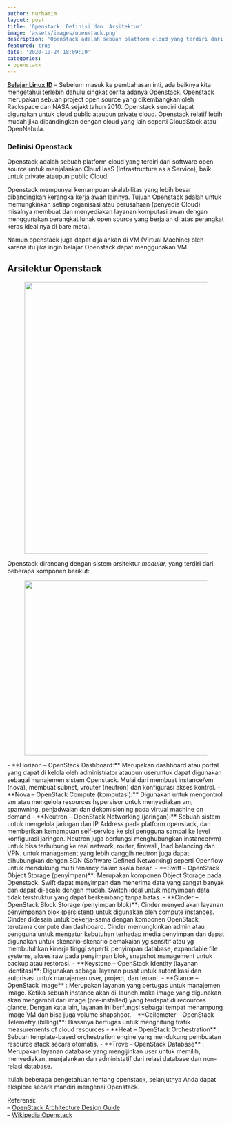 ```yaml
---
author: nurhamim
layout: post
title: 'Openstack: Definisi dan  Arsitektur'
image: 'assets/images/openstack.png'
description: 'Openstack adalah sebuah platform cloud yang terdiri dari software open source untuk menjalankan Cloud IaaS (Infrastructure as a Service), baik untuk private ataupun public Cloud'
featured: true
date: '2020-10-24 18:09:19'
categories:
- openstack
---
```


**[Belajar Linux ID](/)** – Sebelum masuk ke pembahasan inti, ada baiknya kita mengetahui terlebih dahulu singkat cerita adanya Openstack. Openstack merupakan sebuah project open source yang dikembangkan oleh Rackspace dan NASA sejakt tahun 2010. Openstack sendiri dapat digunakan untuk cloud public ataupun private cloud. Openstack relatif lebih mudah jika dibandingkan dengan cloud yang lain seperti CloudStack atau OpenNebula.

### Definisi Openstack

Openstack adalah sebuah platform cloud yang terdiri dari software open source untuk menjalankan Cloud IaaS (Infrastructure as a Service), baik untuk private ataupun public Cloud.

Openstack mempunyai kemampuan skalabilitas yang lebih besar dibandingkan kerangka kerja awan lainnya. Tujuan Openstack adalah untuk memungkinkan setiap organisasi atau perusahaan (penyedia Cloud) misalnya membuat dan menyediakan layanan komputasi awan dengan menggunakan perangkat lunak open source yang berjalan di atas perangkat keras ideal nya di bare metal.

Namun openstack juga dapat dijalankan di VM (Virtual Machine) oleh karena itu jika ingin belajar Openstack dapat menggunakan VM.

## Arsitektur Openstack

<figure class="aligncenter size-large"><img loading="lazy" width="1024" height="630" src="/content/images/wordpress/2020/10/openstack1-1024x630.png" alt="" class="wp-image-663" srcset="/content/images/wordpress/2020/10/openstack1-1024x630.png 1024w, /content/images/wordpress/2020/10/openstack1-300x185.png 300w, /content/images/wordpress/2020/10/openstack1-768x473.png 768w, /content/images/wordpress/2020/10/openstack1.png 1300w" sizes="(max-width: 1024px) 100vw, 1024px"></figure>

Openstack dirancang dengan sistem arsitektur _modular,_ yang terdiri dari beberapa komponen berikut:

<figure class="wp-block-image size-large"><img loading="lazy" width="720" height="405" src="/content/images/wordpress/2020/10/openstack-2.jpg" alt="" class="wp-image-664" srcset="/content/images/wordpress/2020/10/openstack-2.jpg 720w, /content/images/wordpress/2020/10/openstack-2-300x169.jpg 300w" sizes="(max-width: 720px) 100vw, 720px"></figure>
- **Horizon – OpenStack Dashboard:** Merupakan dashboard atau portal yang dapat di kelola oleh administrator ataupun useruntuk dapat digunakan sebagai manajemen sistem Openstack. Mulai dari membuat instance/vm (nova), membuat subnet, vrouter (neutron) dan konfigurasi akses kontrol.  
- **Nova – OpenStack Compute (komputasi):** Digunakan untuk mengontrol vm atau mengelola resources hypervisor untuk menyediakan vm, spanwning, penjadwalan dan dekomisioning pada virtual machine on demand  
- **Neutron – OpenStack Networking (jaringan):** Sebuah sistem untuk mengelola jaringan dan IP Address pada platform openstack, dan memberikan kemampuan self-service ke sisi pengguna sampai ke level konfigurasi jaringan. Neutron juga berfungsi menghubungkan instance(vm) untuk bisa terhubung ke real network, router, firewall, load balancing dan VPN. untuk management yang lebih canggih neutron juga dapat dihubungkan dengan SDN (Software Defined Networking) seperti Openflow untuk mendukung multi tenancy dalam skala besar.  
- **Swift – OpenStack Object Storage (penyimpan)**: Merupakan komponen Object Storage pada Openstack. Swift dapat menyimpan dan menerima data yang sangat banyak dan dapat di-scale dengan mudah. Switch ideal untuk menyimpan data tidak terstruktur yang dapat berkembang tanpa batas.  
- **Cinder – OpenStack Block Storage (penyimpan blok)**: Cinder menyediakan layanan penyimpanan blok (persistent) untuk digunakan oleh compute instances. Cinder didesain untuk bekerja-sama dengan komponen OpenStack, terutama compute dan dashboard. Cinder memungkinkan admin atau pengguna untuk mengatur kebutuhan terhadap media penyimpan dan dapat digunakan untuk skenario-skenario pemakaian yg sensitif atau yg membutuhkan kinerja tinggi seperti: penyimpan database, expandable file systems, akses raw pada penyimpan blok, snapshot management untuk backup atau restorasi.  
- **Keystone – OpenStack Identity (layanan identitas)**: Digunakan sebagai layanan pusat untuk autentikasi dan autorisasi untuk manajemen user, project, dan tenant.  
- **Glance – OpenStack Image** : Merupakan layanan yang bertugas untuk manajemen image. Ketika sebuah instance akan di-launch maka image yang digunakan akan mengambil dari image (pre-installed) yang terdapat di recources glance. Dengan kata lain, layanan ini berfungsi sebagai tempat menampung image VM dan bisa juga volume shapshoot.  
- **Ceilometer – OpenStack Telemetry (billing)**: Biasanya bertugas untuk menghitung trafik measurements of cloud resources  
- **Heat – OpenStack Orchestration** : Sebuah template-based orchestration engine yang mendukung pembuatan resource stack secara otomatis.  
- **Trove – OpenStack Database** : Merupakan layanan database yang mengijinkan user untuk memilih, menyediakan, menjalankan dan administatif dari relasi database dan non-relasi database.

Itulah beberapa pengetahuan tentang openstack, selanjutnya Anda dapat eksplore secara mandiri mengenai Openstack.   
  
Referensi:   
– [OpenStack Architecture Design Guide](https://docs.openstack.org/arch-design/)  
– [Wikipedia Openstack](https://en.wikipedia.org/wiki/OpenStack)